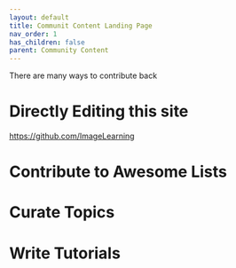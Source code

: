 ```yaml
---
layout: default
title: Communit Content Landing Page
nav_order: 1
has_children: false
parent: Community Content
---
```


There are many ways to contribute back

# Directly Editing this site

https://github.com/ImageLearning 

# Contribute to Awesome Lists


# Curate Topics

# Write Tutorials
